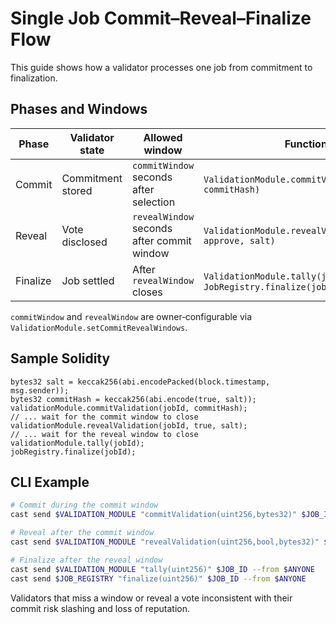 # Single Job Commit–Reveal–Finalize Flow

This guide shows how a validator processes one job from commitment to finalization.

## Phases and Windows

| Phase    | Validator state | Allowed window | Function |
|----------|-----------------|----------------|----------|
| Commit   | Commitment stored | `commitWindow` seconds after selection | `ValidationModule.commitValidation(jobId, commitHash)` |
| Reveal   | Vote disclosed    | `revealWindow` seconds after commit window | `ValidationModule.revealValidation(jobId, approve, salt)` |
| Finalize | Job settled       | After `revealWindow` closes | `ValidationModule.tally(jobId)` then `JobRegistry.finalize(jobId)` |

`commitWindow` and `revealWindow` are owner‑configurable via `ValidationModule.setCommitRevealWindows`.

## Sample Solidity

```solidity
bytes32 salt = keccak256(abi.encodePacked(block.timestamp, msg.sender));
bytes32 commitHash = keccak256(abi.encode(true, salt));
validationModule.commitValidation(jobId, commitHash);
// ... wait for the commit window to close
validationModule.revealValidation(jobId, true, salt);
// ... wait for the reveal window to close
validationModule.tally(jobId);
jobRegistry.finalize(jobId);
```

## CLI Example

```bash
# Commit during the commit window
cast send $VALIDATION_MODULE "commitValidation(uint256,bytes32)" $JOB_ID 0xCOMMIT --from $VALIDATOR

# Reveal after the commit window
cast send $VALIDATION_MODULE "revealValidation(uint256,bool,bytes32)" $JOB_ID true 0xSALT --from $VALIDATOR

# Finalize after the reveal window
cast send $VALIDATION_MODULE "tally(uint256)" $JOB_ID --from $ANYONE
cast send $JOB_REGISTRY "finalize(uint256)" $JOB_ID --from $ANYONE
```

Validators that miss a window or reveal a vote inconsistent with their commit risk slashing and loss of reputation.
